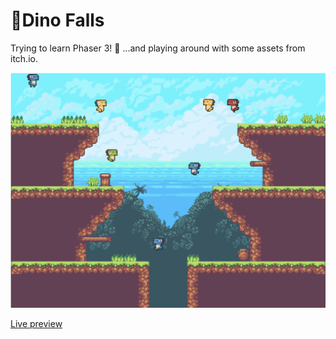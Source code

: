 # 🦖Dino Falls

Trying to learn Phaser 3! 🙈 ...and playing around with some assets from itch.io.

![Preview](assets/images/preview.png)

[Live preview](https://joelchelliah.github.io/dino-falls/)
